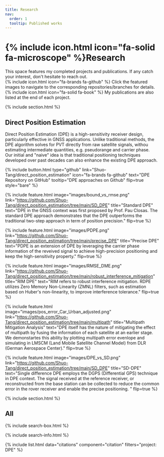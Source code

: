 ```yaml
---
title: Research
nav:
  order: 1
  tooltip: Published works
---
```


# {% include icon.html icon="fa-solid fa-microscope" %}Research

This space features my completed projects and publications. If any catch your interest, don't hesitate to reach out.  
{%
  include icon.html
  icon="fa-brands fa-github"
%}
Click the featured images to navigate to the corresponding repositories/branches for details.  
{%
  include icon.html
  icon="fa-solid fa-book"
%}
My publications are also listed at the end of each project.

{% include section.html %}

## Direct Position Estimation 
Direct Position Estimation (DPE) is a high-sensitivity receiver design, particularly effective in GNSS applications. Unlike traditional methods, the DPE algorithm solves for PVT directly from raw satellite signals, withou estimating intermediate quantities, e.g. pseudorange and carrier phase.  
Our initial and "naive" idea is that traditional positioning techniques developed over past decades can also enhance the existing DPE approach.  

{%
  include button.html
  type="github"
  link="Shuo-Tang/direct_position_estimation"
  icon="fa-brands fa-github"
  text="DPE Repository on GitHub"
  tooltip="DPE approaches on Github"
  flip=true
  style="bare"
 %}

{%
  include feature.html
  image="images/bound_vs_rmse.png"
  link="https://github.com/Shuo-Tang/direct_position_estimation/tree/main/SD_DPE"
  title="Standard DPE"
  text="DPE in the GNSS context was first proposed by Prof. Pau Closas. The standard DPE approach demonstrates that the DPE outperforms the traditional two-step approach in term of position precision."
  flip=true
%}

{%
  include feature.html
  image="images/PDPE.png"
  link="https://github.com/Shuo-Tang/direct_position_estimation/tree/main/precise_DPE"
  title="Precise DPE"
  text="PDPE is an extension of DPE by leveraging the carrier phase information of the reveived signal to achieve high-precision positioning and keep the high-sensitivity property."
  flip=true
%}

{%
  include feature.html
  image="images/RMSE_DME.png"
  link="https://github.com/Shuo-Tang/direct_position_estimation/tree/main/robust_interference_mitigation"
  title="RIM DPE"
  text="RIM refers to robust interference mitigation. RDPE utilizes Zero Memory Non-Linearity (ZMNL) filters, such as estimation based on Huber's non-linearity, to improve interference tolerance."
  flip=true
%}

{%
  include feature.html
  image="images/pos_error_Car_Urban_adjusted.png"
  link="https://github.com/Shuo-Tang/direct_position_estimation/tree/main/multipath"
  title="Multipath Mitigation Analysis"
  text="DPE itself has the nature of mitigating the effect of multipath by fusing the information of each satellite at an earlier stage. We demonstartes this ability by plotting multipath error evenlope and simulating in LMSCM (Land Mobile Satellite Channel Model) from DLR (German Aerospace Center)."
  flip=true
%}

{%
  include feature.html
  image="images/DPE_vs_SD.png"
  link="https://github.com/Shuo-Tang/direct_position_estimation/tree/main/SD_DPE"
  title="SD-DPE"
  text="Single difference DPE employs the DGPS (Differential GPS) technique in DPE context. The signal received at the reference receiver, or reconstructed from the base station can be collected to reduce the common error in the rover receiver and enable the precise positioning. "
  flip=true
%}

{% include section.html %}

## All

{% include search-box.html %}

{% include search-info.html %}

{% include list.html 
   data="citations" 
   component="citation"
   filters="project: DPE"
%}

